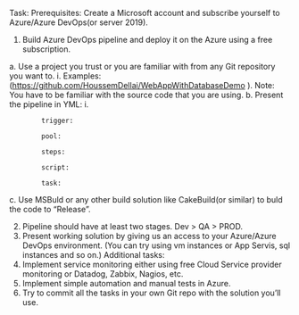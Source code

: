 Task: 
Prerequisites: 
Create a Microsoft account and subscribe yourself to Azure/Azure DevOps(or server 2019).

  1.	Build Azure DevOps pipeline and deploy it on the Azure using a free subscription.

  a.	Use a project you trust or you are familiar with from any Git repository you want to.
    i.	Examples: (https://github.com/HoussemDellai/WebAppWithDatabaseDemo ). Note: You have to be familiar with the source code that you are using.
    b.	Present the pipeline in YML:
        i.	

            trigger:

            pool:

            steps:

            script:

            task:
            

   c.  Use MSBuld or any other build solution like CakeBuild(or similar) to buld the code to “Release”.

  2.	Pipeline should have at least two stages. Dev > QA > PROD.
  3.	Present working solution by giving us an access to your Azure/Azure DevOps environment. (You can try using vm instances or App Servis, sql instances and so on.)
Additional tasks:
  1.	Implement service monitoring either using free Cloud Service provider monitoring or Datadog, Zabbix, Nagios, etc.
  2.	Implement simple automation and manual tests in Azure.
  3.	Try to commit all the tasks in your own Git repo with the solution you’ll use.
